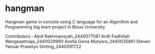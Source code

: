 # hangman

Hangman game in console using C language for an Algorithm and Programming big team project in Binus University

Contributors :
Abid Rakhmansyah_2440077081
Ardli Fadhillah Wangsaatmaja_2440029990
Azella Gania Mutyara_2440035961
Steven Yanuar Prasetyo Ginting_2440091722
